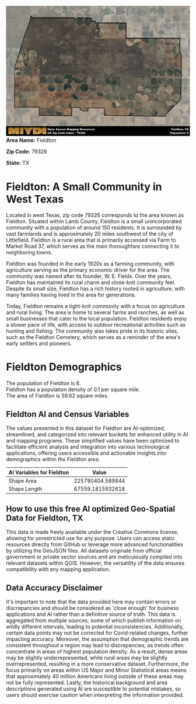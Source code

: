 ![Image Alt Text](../_images/79326.png)
**Area Name:** Fieldton

**Zip Code:** 79326

**State:** TX


# Fieldton: A Small Community in West Texas  
Located in west Texas, zip code 79326 corresponds to the area known as Fieldton. Situated within Lamb County, Fieldton is a small unincorporated community with a population of around 150 residents. It is surrounded by vast farmlands and is approximately 20 miles southwest of the city of Littlefield. Fieldton is a rural area that is primarily accessed via Farm to Market Road 37, which serves as the main thoroughfare connecting it to neighboring towns.

Fieldton was founded in the early 1920s as a farming community, with agriculture serving as the primary economic driver for the area. The community was named after its founder, W. E. Fields. Over the years, Fieldton has maintained its rural charm and close-knit community feel. Despite its small size, Fieldton has a rich history rooted in agriculture, with many families having lived in the area for generations.

Today, Fieldton remains a tight-knit community with a focus on agriculture and rural living. The area is home to several farms and ranches, as well as small businesses that cater to the local population. Fieldton residents enjoy a slower pace of life, with access to outdoor recreational activities such as hunting and fishing. The community also takes pride in its historic sites, such as the Fieldton Cemetery, which serves as a reminder of the area's early settlers and pioneers.

# Fieldton Demographics

The population of Fieldton is 6.  
Fieldton has a population density of 0.1 per square mile.  
The area of Fieldton is 59.62 square miles.  

## Fieldton AI and Census Variables

The values presented in this dataset for Fieldton are AI-optimized, streamlined, and categorized into relevant buckets for enhanced utility in AI and mapping programs. These simplified values have been optimized to facilitate efficient analysis and integration into various technological applications, offering users accessible and actionable insights into demographics within the Fieldton area.

| AI Variables for Fieldton | Value |
|-------------|-------|
| Shape Area | 225780404.589844 |
| Shape Length | 67559.1815932618 |

## How to use this free AI optimized Geo-Spatial Data for Fieldton, TX

This data is made freely available under the Creative Commons license, allowing for unrestricted use for any purpose. Users can access static resources directly from GitHub or leverage more advanced functionalities by utilizing the GeoJSON files. All datasets originate from official government or private sector sources and are meticulously compiled into relevant datasets within QGIS. However, the versatility of the data ensures compatibility with any mapping application.

## Data Accuracy Disclaimer
It's important to note that the data provided here may contain errors or discrepancies and should be considered as 'close enough' for business applications and AI rather than a definitive source of truth. This data is aggregated from multiple sources, some of which publish information on wildly different intervals, leading to potential inconsistencies. Additionally, certain data points may not be corrected for Covid-related changes, further impacting accuracy. Moreover, the assumption that demographic trends are consistent throughout a region may lead to discrepancies, as trends often concentrate in areas of highest population density. As a result, dense areas may be slightly underrepresented, while rural areas may be slightly overrepresented, resulting in a more conservative dataset. Furthermore, the focus primarily on areas within US Major and Minor Statistical areas means that approximately 40 million Americans living outside of these areas may not be fully represented. Lastly, the historical background and area descriptions generated using AI are susceptible to potential mistakes, so users should exercise caution when interpreting the information provided.

